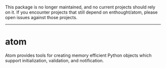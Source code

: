 This package is no longer maintained, and no current projects should rely on it.
If you encounter projects that still depend on enthought/atom, please open issues
against those projects.

----

atom
====

Atom provides tools for creating memory efficient Python objects which support initialization, validation, and notification.
